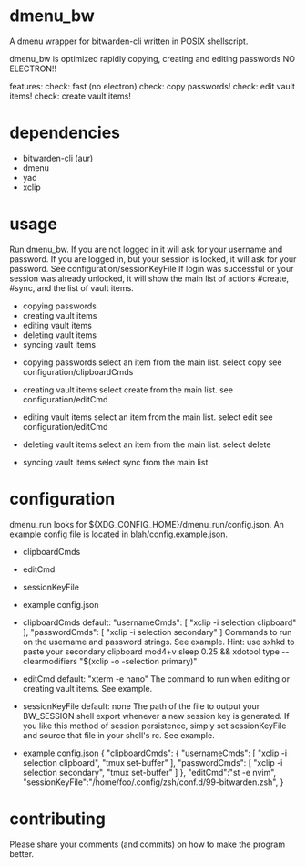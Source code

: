 # dmenu\_bw

A dmenu wrapper for bitwarden-cli written in POSIX shellscript.

dmenu_bw is optimized rapidly copying, creating and editing passwords NO
ELECTRON!!

features:
    check: fast (no electron)
    check: copy passwords!
    check: edit vault items!
    check: create vault items!

# dependencies
- bitwarden-cli (aur)
- dmenu
- yad
- xclip

# usage

Run dmenu\_bw.
If you are not logged in it will ask for your username and password.
If you are logged in, but your session is locked, it will ask for your password. See configuration/sessionKeyFile
If login was successful or your session was already unlocked, it will show the main list of actions #create, #sync, and the list of vault items.

- copying passwords
- creating vault items
- editing vault items
- deleting vault items
- syncing vault items

* copying passwords
select an item from the main list.
select copy
see configuration/clipboardCmds

* creating vault items
select create from the main list.
see configuration/editCmd

* editing vault items
select an item from the main list.
select edit
see configuration/editCmd

* deleting vault items
select an item from the main list.
select delete

* syncing vault items
select sync from the main list.


# configuration

dmenu\_run looks for ${XDG_CONFIG_HOME}/dmenu_run/config.json. An example
config file is located in blah/config.example.json.

- clipboardCmds
- editCmd
- sessionKeyFile
- example config.json

- clipboardCmds
    default:
        "usernameCmds": [
            "xclip -i selection clipboard"
        ],
        "passwordCmds": [
            "xclip -i selection secondary"
        ]
Commands to run on the username and password strings. See example.
Hint: use sxhkd to paste your secondary clipboard
    mod4+v
        sleep 0.25 &&
        xdotool type --clearmodifiers "$(xclip -o -selection primary)"

- editCmd
    default: "xterm -e nano"
The command to run when editing or creating vault items. See example.

- sessionKeyFile
    default: none
The path of the file to output your BW_SESSION shell export whenever a new
session key is generated. If you like this method of session persistence,
simply set sessionKeyFile and source that file in your shell's rc. See example.

- example config.json
    {
        "clipboardCmds": {
            "usernameCmds": [
                "xclip -i selection clipboard",
                "tmux set-buffer"
            ],
            "passwordCmds": [
                "xclip -i selection secondary",
                "tmux set-buffer"
            ]
        },
        "editCmd":"st -e nvim",
        "sessionKeyFile":"/home/foo/.config/zsh/conf.d/99-bitwarden.zsh",
    }

# contributing
Please share your comments (and commits) on how to make the program better.
